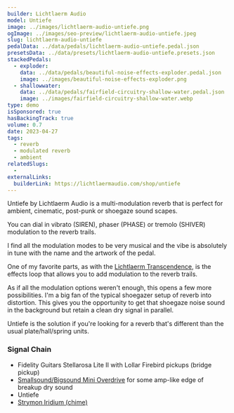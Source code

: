 ```yaml
---
builder: Lichtlaerm Audio
model: Untiefe
image: ../images/lichtlaerm-audio-untiefe.png
ogImage: ../images/seo-preview/lichtlaerm-audio-untiefe.jpeg
slug: lichtlaerm-audio-untiefe
pedalData: ../data/pedals/lichtlaerm-audio-untiefe.pedal.json
presetsData: ../data/presets/lichtlaerm-audio-untiefe.presets.json
stackedPedals:
  - exploder:
    data: ../data/pedals/beautiful-noise-effects-exploder.pedal.json
    image: ../images/beautiful-noise-effects-exploder.png
  - shallowwater:
    data: ../data/pedals/fairfield-circuitry-shallow-water.pedal.json
    image: ../images/fairfield-circuitry-shallow-water.webp
type: demo
isSponsored: true
hasBackingTrack: true
volume: 0.7
date: 2023-04-27
tags:
  - reverb
  - modulated reverb
  - ambient
relatedSlugs:
  -
externalLinks:
  builderLink: https://lichtlaermaudio.com/shop/untiefe
---
```


Untiefe by Lichtlaerm Audio is a multi-modulation reverb that is perfect for ambient, cinematic, post-punk or shoegaze sound scapes.

You can dial in vibrato (SIREN), phaser (PHASE) or tremolo (SHIVER) modulation to the reverb trails.

I find all the modulation modes to be very musical and the vibe is absolutely in tune with the name and the artwork of the pedal.

One of my favorite parts, as with the [Lichtlaerm Transcendence](/demos/lichtlaerm-audio-transcendence), is the effects loop that allows you to add modulation to the reverb trails.

As if all the modulation options weren't enough, this opens a few more possibilities. I'm a big fan of the typical shoegazer setup of reverb into distortion. This gives you the opportunity to get that shoegaze noise sound in the background but retain a clean dry signal in parallel.

Untiefe is the solution if you're looking for a reverb that's different than the usual plate/hall/spring units.

### Signal Chain

- Fidelity Guitars Stellarosa Lite II with Lollar Firebird pickups (bridge pickup)
- [Smallsound/Bigsound Mini Overdrive](/demos/smallsound-bigsound-mini) for some amp-like edge of breakup dry sound
- Untiefe
- [Strymon Iridium (chime)](/demos/strymon-iridium)
